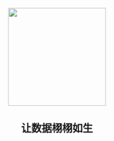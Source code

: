 <p align="center">
  <a href="https://antv.vision">
    <img width="200" src="https://gw.alipayobjects.com/mdn/rms_0d75e8/afts/img/A*T3edT7ChQTQAAAAAAAAAAAAAARQnAQ">
  </a>
</p>

<h2 align="center">让数据栩栩如生</h2>
